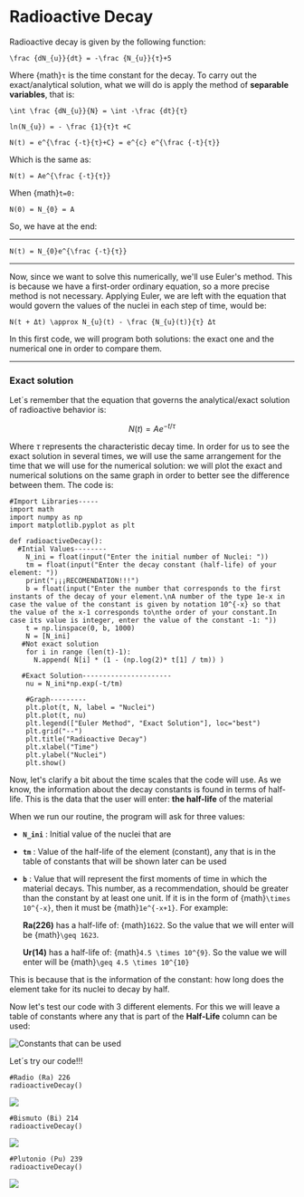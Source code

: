 

# **Radioactive Decay**


Radioactive decay is given by the following function:

```{math}
\frac {dN_{u}}{dt} = -\frac {N_{u}}{τ}+5
```

Where {math}`τ` is the time constant for the decay. To carry out the exact/analytical solution, what we will do is apply the method of **separable variables**, that is:

```{math}
\int \frac {dN_{u}}{N} = \int -\frac {dt}{τ}
```

```{math}
ln(N_{u}) = - \frac {1}{τ}t +C
```

```{math}
N(t) = e^{\frac {-t}{τ}+C} = e^{c} e^{\frac {-t}{τ}}
```

Which is the same as:

```{math}
N(t) = Ae^{\frac {-t}{τ}}
```
When {math}`t=0:`

```{math}
N(0) = N_{0} = A
```

So, we have at the end:

---

```{math}
N(t) = N_{0}e^{\frac {-t}{τ}}
```
---

Now, since we want to solve this numerically, we'll use Euler's method. This is because we have a first-order ordinary equation, so a more precise method is not necessary. Applying Euler, we are left with the equation that would govern the values of the nuclei in each step of time, would be:

```{math}
N(t + Δt) \approx N_{u}(t) - \frac {N_{u}(t)}{τ} Δt
```

In this first code, we will program both solutions: the exact one and the numerical one in order to compare them.

---

### **Exact solution**

Let´s remember that the equation that governs the analytical/exact solution of radioactive behavior is:

$$N(t)= A e^{-t/τ}$$

Where $τ$ represents the characteristic decay time. In order for us to see the exact solution in several times, we will use the same arrangement for the time that we will use for the numerical solution: we will plot the exact and numerical solutions on the same graph in order to better see the difference between them. The code is:

```
#Import Libraries-----
import math
import numpy as np
import matplotlib.pyplot as plt
```

```
def radioactiveDecay():
  #Intial Values--------
    N_ini = float(input("Enter the initial number of Nuclei: "))
    tm = float(input("Enter the decay constant (half-life) of your element: "))
    print("¡¡¡RECOMENDATION!!!")
    b = float(input("Enter the number that corresponds to the first instants of the decay of your element.\nA number of the type 1e-x in case the value of the constant is given by notation 10^{-x} so that the value of the x-1 corresponds to\nthe order of your constant.In case its value is integer, enter the value of the constant -1: "))
    t = np.linspace(0, b, 1000)
    N = [N_ini]
   #Not exact solution
    for i in range (len(t)-1):
      N.append( N[i] * (1 - (np.log(2)* t[1] / tm)) )

   #Exact Solution----------------------
    nu = N_ini*np.exp(-t/tm)

    #Graph---------
    plt.plot(t, N, label = "Nuclei")
    plt.plot(t, nu)
    plt.legend(["Euler Method", "Exact Solution"], loc="best")
    plt.grid("--")
    plt.title("Radioactive Decay")
    plt.xlabel("Time")
    plt.ylabel("Nuclei")
    plt.show()
```

Now, let's clarify a bit about the time scales that the code will use. As we know, the information about the decay constants is found in terms of half-life. This is the data that the user will enter: **the half-life** of the material

When we run our routine, the program will ask for three values:

* **`N_ini`** : Initial value of the nuclei that are

* **`tm`** : Value of the half-life of the element (constant), any that is in the table of constants that will be shown later can be used

* **`b`** : Value that will represent the first moments of time in which the material decays. This number, as a recommendation, should be greater than the constant by at least one unit. If it is in the form of {math}`\times 10^{-x}`, then it must be {math}`1e^{-x+1}`. For example:

   **Ra(226)** has a half-life of: {math}`1622`. So the value that we will enter will be {math}`\geq 1623`.

   **Ur(14)** has a half-life of: {math}`4.5 \times 10^{9}`. So the value we will enter will be {math}`\geq 4.5 \times 10^{10}`

This is because that is the information of the constant: how long does the element take for its nuclei to decay by half.

Now let's test our code with 3 different elements. For this we will leave a table of constants where any that is part of the **Half-Life** column can be used:

![Constants that can be used](constantes.jpg)

Let´s try our code!!!

```
#Radio (Ra) 226
radioactiveDecay()
```
![](radiodecay.jpg)

```
#Bismuto (Bi) 214
radioactiveDecay()
```
![](bismutedecay.jpg)


```
#Plutonio (Pu) 239
radioactiveDecay()
```
![](plutoniodecay.jpg)


